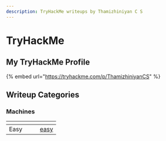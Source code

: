 ```yaml
---
description: TryHackMe writeups by Thamizhiniyan C S
---
```


# TryHackMe

## My TryHackMe Profile

{% embed url="https://tryhackme.com/p/ThamizhiniyanCS" %}

## Writeup Categories

### Machines

<table data-view="cards"><thead><tr><th align="center"></th><th data-hidden></th><th data-hidden></th><th data-hidden data-card-target data-type="content-ref"></th></tr></thead><tbody><tr><td align="center">Easy</td><td></td><td></td><td><a href="machines/easy/">easy</a></td></tr></tbody></table>
